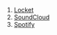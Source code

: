 1. [Locket](https://patexiutoo.vercel.app/modules/soundcloud.module)
2. [SoundCloud](https://patexiutoo.vercel.app/modules/soundcloud.module)
3. [Spotify](https://patexiutoo.vercel.app/modules/soundcloud.module)
